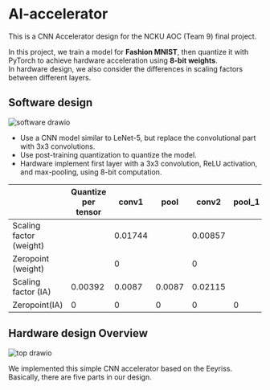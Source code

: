 # AI-accelerator
This is a CNN Accelerator design for the NCKU AOC (Team 9) final project.  
  
In this project, we train a model for **Fashion MNIST**, then quantize it with PyTorch to achieve hardware acceleration using **8-bit weights**.  
In hardware design, we also consider the differences in scaling factors between different layers.  
## Software design
![software drawio](https://github.com/suchuankai/CNN-accelerator/assets/69788052/be76b08b-2dc2-4682-8b18-fe30c27d9d7f)  
- Use a CNN model similar to LeNet-5, but replace the convolutional part with 3x3 convolutions.
- Use post-training quantization to quantize the model.
- Hardware implement first layer with a 3x3 convolution, ReLU activation, and max-pooling, using 8-bit computation.

|                          | Quantize per tensor  | conv1    | pool    | conv2  | pool_1  | fc1     | fc2     | fc3    |
|  ----                    | ----                 | -----   | -----   | -----   | -----   | -----   | -----   | -----  |
| Scaling factor (weight)  |                      |0.01744  |         |0.00857  |         |0.00454  |0.00531  |0.00615 |
| Zeropoint (weight)       |                      |0        |         |0        |         |0        |0        |0       |
| Scaling factor (IA)      | 0.00392              |0.0087   |0.0087   |0.02115  ||0.02115 |0.03913  |0.05797  |0.22862 |
| Zeropoint(IA)            |    0                 |0        |0        |0        |0        |0        |0        |175     |

## Hardware design Overview
![top drawio](https://github.com/suchuankai/CNN-accelerator/assets/69788052/51b1f17f-5ad2-4f5c-94c1-2fdd4bb84c82)  
  
We implemented this simple CNN accelerator based on the Eeyriss. Basically, there are five parts in our design.

